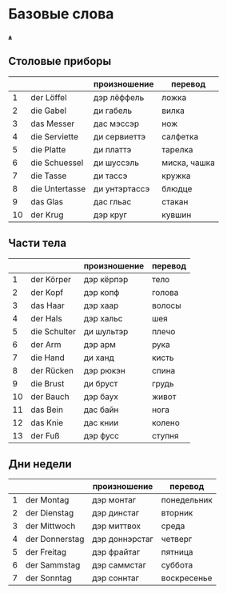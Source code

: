 # Базовые слова

[&#9652;](./../index.md)

## Столовые приборы

| | | произношение | перевод |
|-|-|--------------|---------|
| 1 | der Löffel	   | дэр лёффель   | ложка
| 2 | die Gabel	     | ди габель     | вилка
| 3 | das Messer	   | дас мэссэр    | нож
| 4 | die Serviette  | ди сервиеттэ  | салфетка
| 5 | die Platte	   | ди платтэ     | тарелка
| 6 | die Schuessel  | ди шуссэль    | миска, чашка
| 7 | die Tasse	     | ди тассэ      | кружка
| 8 | die Untertasse | ди унтэртассэ | блюдце
| 9 | das Glas	     | дас гльас     | стакан
| 10 | der Krug	     | дэр круг      | кувшин


## Части тела  

| | | произношение | перевод |
|-|-|--------------|---------|
| 1 | der Körper   | дэр кёрпэр | тело
| 2 | der Kopf	   | дэр копф   | голова
| 3 | das Haar	   | дэр хаар   | волосы
| 4 | der Hals	   | дэр хальс  | шея
| 5 | die Schulter | ди шультэр | плечо
| 6 | der Arm	     | дэр арм    | рука
| 7 | die Hand	   | ди ханд    | кисть
| 8 | der Rücken   | дэр рюкэн  | спина
| 9 | die Brust	   | ди бруст   | грудь
| 10 | der Bauch   | дэр баух   | живот
| 11 | das Bein	   | дас байн   | нога
| 12 | das Knie	   | дас книи   | колено
| 13 | der Fuß	   | дэр фусс   | ступня


## Дни недели

| | | произношение | перевод | 
|-|-|--------------|---------| 
| 1 | der Montag     | дэр монтаг     | понедельник |
| 2 | der Dienstag   | дэр динстаг    | вторник |
| 3 | der Mittwoch   | дэр миттвох    | среда |
| 4 | der Donnerstag | дэр доннэрстаг | четверг |
| 5 | der Freitag    | дэр фрайтаг    | пятница |
| 6 | der Sammstag   | дэр саммстаг   | суббота |
| 7 | der Sonntag    | дэр соннтаг    | воскресенье |
